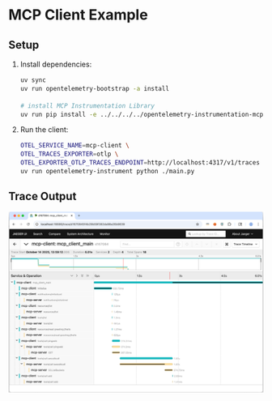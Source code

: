 # MCP Client Example

## Setup

1. Install dependencies:
   ```sh
   uv sync
   uv run opentelemetry-bootstrap -a install

   # install MCP Instrumentation Library
   uv run pip install -e ../../../../opentelemetry-instrumentation-mcp 
   ```

2. Run the client:
   ```sh
   OTEL_SERVICE_NAME=mcp-client \
   OTEL_TRACES_EXPORTER=otlp \
   OTEL_EXPORTER_OTLP_TRACES_ENDPOINT=http://localhost:4317/v1/traces \
   uv run opentelemetry-instrument python ./main.py
   ```

## Trace Output

![MCP Trace](mcptrace.png)